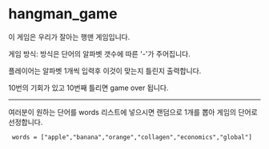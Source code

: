 # hangman_game

이 게임은 우리가 잘아는 행맨 게임입니다.

게임 방식:
   방식은  단어의 알파벳 갯수에 따른 '-'가 주어집니다.

   플레이어는 알파벳 1개씩 입력후 이것이 맞는지 틀린지 출력합니다.

   10번의 기회가 있고 10번째 틀리면 game over 됩니다.

-----------------------------------------------------------------------------------------

여러분이 원하는 단어를 words 리스트에 넣으시면 랜덤으로 1개를 뽑아 게임의 단어로 선정합니다.

     words = ["apple","banana","orange","collagen","economics","global"]
